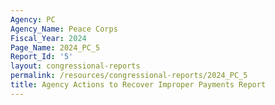 ```yaml
---
Agency: PC
Agency_Name: Peace Corps
Fiscal_Year: 2024
Page_Name: 2024_PC_5
Report_Id: '5'
layout: congressional-reports
permalink: /resources/congressional-reports/2024_PC_5
title: Agency Actions to Recover Improper Payments Report
---
```

